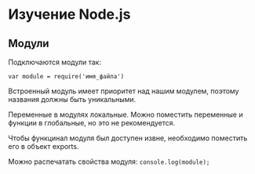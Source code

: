 # Изучение Node.js

## Модули

Подключаются модули так:
```
var module = require('имя_файла')
```
 
Встроенный модуль имеет приоритет над нашим модулем, поэтому названия должны быть уникальными.

Переменные в модулях локальные. Можно поместить переменные и функции в глобальные, но это не рекомендуется.

Чтобы функцинал модуля был доступен извне, необходимо поместить его в объект exports.

Можно распечатать свойства модуля: `console.log(module);`